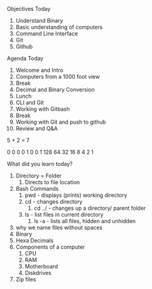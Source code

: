 Objectives Today

1. Understand Binary
2. Basic understanding of computers
3. Command Line Interface
4. Git
5. Github


Agenda Today

1. Welcome and Intro
2. Computers from a 1000 foot view
3. Break
4. Decimal and Binary Conversion
5. Lunch
6. CLI and Git
7. Working with Gitbash
8. Break
9. Working with Git and push to github
10. Review and Q&A


5 + 2 = 7


0     0   0  0   1  0  0  1
128  64  32  16  8  4  2  1



What did you learn today?

1. Directory = Folder
   1. Directs to file location
2. Bash Commands
   1. pwd - displays (prints) working directory
   2. cd - changes directory
      1. cd ../ - changes up a directory/ parent folder
   3. ls - list files in current directory
      1. ls -a - lists all files, hidden and unhidden
3. why we name files without spaces
4. Binary
5. Hexa Decimals
6. Components of a computer
   1. CPU
   2. RAM
   3. Motherboard
   4. Diskdrives
7. Zip files


